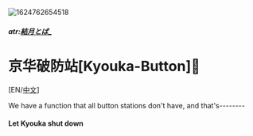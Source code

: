 ![1624762654518](https://kyouka.icu/voices/img/kyouka.jpg)

##### atr:[結月とば_](https://space.bilibili.com/8799104)

# 京华破防站[Kyouka-Button]🔨

[EN/[中文](https://github.com/Timolop233/Kyouka-button/blob/main/README.md)]

We have a function that all button stations don't have, and that's--------

#### **Let Kyouka shut down**

